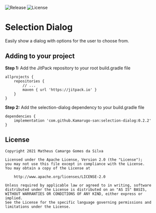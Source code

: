 ![Release](https://jitpack.io/v/Kamarugo-san/selection-dialog.svg)
![License](https://img.shields.io/github/license/Kamarugo-san/selection-dialog)

# Selection Dialog
Easily show a dialog with options for the user to choose from.

## Adding to your project
**Step 1:** Add the JitPack repository to your root build.gradle file

```
allprojects {
    repositories {
        // ...
        maven { url 'https://jitpack.io' }
    }
}
```

**Step 2:** Add the selection-dialog dependency to your build.gradle file

```
dependencies {
    implementation 'com.github.Kamarugo-san:selection-dialog:0.2.2'
}
```

## License
```
Copyright 2021 Matheus Camargo Gomes da Silva

Licensed under the Apache License, Version 2.0 (the "License");
you may not use this file except in compliance with the License.
You may obtain a copy of the License at

    http://www.apache.org/licenses/LICENSE-2.0

Unless required by applicable law or agreed to in writing, software
distributed under the License is distributed on an "AS IS" BASIS,
WITHOUT WARRANTIES OR CONDITIONS OF ANY KIND, either express or implied.
See the License for the specific language governing permissions and
limitations under the License.
```